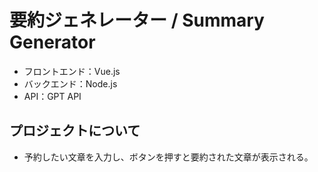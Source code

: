 # 要約ジェネレーター / Summary Generator

- フロントエンド：Vue.js
- バックエンド：Node.js
- API：GPT API

## プロジェクトについて

- 予約したい文章を入力し、ボタンを押すと要約された文章が表示される。
